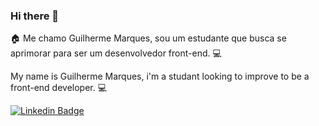 ### Hi there 👋

:house: Me chamo Guilherme Marques, sou um estudante que busca se aprimorar para ser um desenvolvedor front-end. :computer:

My name is Guilherme Marques, i'm a studant looking to improve to be a front-end developer. :computer:

[![Linkedin Badge](https://img.shields.io/badge/-Guilherme%20Marques-0000ff?style=flat-square&logo=Linkedin&logoColor=white&link=https://www.linkedin.com/in/guilherme-marques-9693ab18a/)](https://www.linkedin.com/in/guilherme-marques-9693ab18a/)

<!--
**gui13info/gui13info** is a ✨ _special_ ✨ repository because its `README.md` (this file) appears on your GitHub profile.

Here are some ideas to get you started:

- 🔭 I’m currently working on ...
- 🌱 I’m currently learning ...
- 👯 I’m looking to collaborate on ...
- 🤔 I’m looking for help with ...
- 💬 Ask me about ...
- 📫 How to reach me: ...
- 😄 Pronouns: ...
- ⚡ Fun fact: ...
-->


